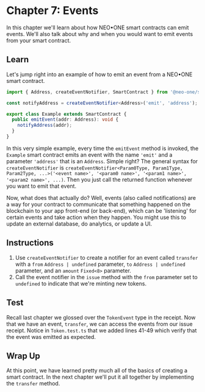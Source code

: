 # Chapter 7: Events

In this chapter we'll learn about how NEO•ONE smart contracts can emit events. We'll also talk about why and when you would want to emit events from your smart contract.

## Learn

Let's jump right into an example of how to emit an event from a NEO•ONE smart contract.

```typescript
import { Address, createEventNotifier, SmartContract } from '@neo-one/smart-contract';

const notifyAddress = createEventNotifier<Address>('emit', 'address');

export class Example extends SmartContract {
  public emitEvent(addr: Address): void {
    notifyAddress(addr);
  }
}
```

In this very simple example, every time the `emitEvent` method is invoked, the `Example` smart contract emits an event with the name `'emit'` and a parameter `'address'` that is an `Address`. Simple right? The general syntax for `createEventNotifier` is `createEventNotifier<Param0Type, Param1Type, Param2Type, ...>('<event name>', '<param0 name>', '<param1 name>', '<param2 name>', ...)`. Then you just call the returned function whenever you want to emit that event.

Now, what does that actually do? Well, events (also called notifications) are a way for your contract to communicate that something happened on the blockchain to your app front-end (or back-end), which can be 'listening' for certain events and take action when they happen. You might use this to update an external database, do analytics, or update a UI.

## Instructions

  1. Use `createEventNotifier` to create a notifier for an event called `transfer` with a `from` `Address | undefined` parameter, `to` `Address | undefined` parameter, and an `amount` `Fixed<8>` parameter.
  2. Call the event notifier in the `issue` method with the `from` parameter set to `undefined` to indicate that we're minting new tokens.

## Test

Recall last chapter we glossed over the `TokenEvent` type in the receipt. Now that we have an event, `transfer`, we can access the events from our issue receipt. Notice in `Token.test.ts` that we added lines 41-49 which verify that the event was emitted as expected.

## Wrap Up

At this point, we have learned pretty much all of the basics of creating a smart contract. In the next chapter we'll put it all together by implementing the `transfer` method.
